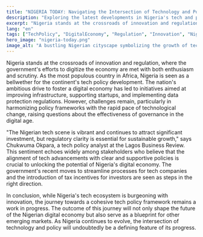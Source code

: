 ```yaml
---
title: "NIGERIA TODAY: Navigating the Intersection of Technology and Policy"
description: "Exploring the latest developments in Nigeria's tech and policy landscape."
excerpt: "Nigeria stands at the crossroads of innovation and regulation."
lang: "en"
tags: ["TechPolicy", "DigitalEconomy", "Regulation", "Innovation", "Nigeria"]
hero_image: "nigeria-today.png"
image_alt: "A bustling Nigerian cityscape symbolizing the growth of technology and policy."
---
```


Nigeria stands at the crossroads of innovation and regulation, where the government's efforts to digitize the economy are met with both enthusiasm and scrutiny. As the most populous country in Africa, Nigeria is seen as a bellwether for the continent's tech policy development. The nation's ambitious drive to foster a digital economy has led to initiatives aimed at improving infrastructure, supporting startups, and implementing data protection regulations. However, challenges remain, particularly in harmonizing policy frameworks with the rapid pace of technological change, raising questions about the effectiveness of governance in the digital age.

"The Nigerian tech scene is vibrant and continues to attract significant investment, but regulatory clarity is essential for sustainable growth," says Chukwuma Okpara, a tech policy analyst at the Lagos Business Review. This sentiment echoes widely among stakeholders who believe that the alignment of tech advancements with clear and supportive policies is crucial to unlocking the potential of Nigeria's digital economy. The government's recent moves to streamline processes for tech companies and the introduction of tax incentives for investors are seen as steps in the right direction.

In conclusion, while Nigeria's tech ecosystem is burgeoning with innovation, the journey towards a cohesive tech policy framework remains a work in progress. The outcome of this journey will not only shape the future of the Nigerian digital economy but also serve as a blueprint for other emerging markets. As Nigeria continues to evolve, the intersection of technology and policy will undoubtedly be a defining feature of its progress.